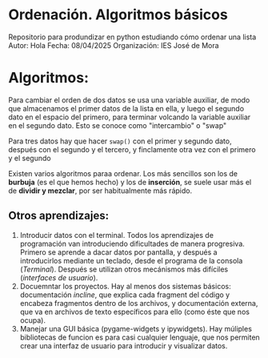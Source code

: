 # Ordenación. Algoritmos básicos
Repositorio para produndizar en python estudiando cómo ordenar una lista
Autor: Hola
Fecha: 08/04/2025
Organización: IES José de Mora

# Algoritmos:
Para cambiar el orden de dos datos se usa una variable auxiliar, de modo que almacenamos
el primer datos de la lista en ella, y luego el segundo dato en el espacio del
primero, para terminar volcando la variable auxiliar en el segundo dato. Esto se
conoce como "intercambio" o "swap"

Para tres datos hay que hacer ```swap()``` con el primer y segundo dato, después con el
segundo y el tercero, y finclamente otra vez con el primero y el segundo

Existen varios algoritmos paraa ordenar. Los más sencillos son los  de **burbuja** (es el que hemos hecho) y los de **inserción**, se suele usar más el de **dividir y mezclar**, por ser habitualmente más rápido.

## Otros aprendizajes:
1. Introducir datos con el terminal.
    Todos los aprendizajes de programación van introduciendo dificultades de manera progresiva. Primero se aprende a dacar datos por pantalla, y después a introducirlos mediante un teclado, desde el programa de la consola (*Terminal*). Después se utilizan otros mecánismos más difíciles (*interfaces de usuario*).
1. Docuemntar los proyectos.
    Hay al menos dos sistemas básicos: documentación *incline*, que explica cada fragment del código y encabeza fragmentos dentro de los archivos, y documentación externa, que va en archivos de texto específicos para ello (como éste que nos ocupa).
1. Manejar una GUI básica (pygame-widgets y ipywidgets).
    Hay múliples bibliotecas de funcion es para casi cualquier lenguaje, que nos permiten crear una interfaz de usuario para introducir y visualizar datos.